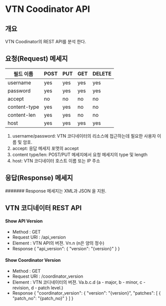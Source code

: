 VTN Coodinator API
===================

개요
----
VTN Coodinator의 REST API를 분석 한다.

요청(Request) 메세지
--------------------
| 필드 이름   |    POST      |    PUT       |    GET       |    DELETE    |
|-------------|--------------|--------------|--------------|--------------|
| username    |     yes      |    yes       |     yes      |    yes       |
| password    |     yes      |    yes       |     yes      |    yes       |
| accept      |     no       |    no        |     no       |    no        |
| content-type|     yes      |    yes       |     no       |    no        |
| content-len |     yes      |    yes       |     no       |    no        |
| host        |     yes      |    yes       |     yes      |    yes       |

1. username/password: VTN 코디네이터의 리소스에 접근하는데 필요한 사용자 이름 및 암호.
2. accept: 응답 메세지 포맷의 accept 
3. content type/len: POST/PUT 메세지에서 요청 메세지의 type 및 length 
4. host: VTN 코디네이터 호스트 이름 또는 IP 주소

응답(Response) 메세지
---------------------
####### Response 메세지는 XML과 JSON 을 지원.

VTN 코디네이터 REST API 
-----------------------
#### Show API Version 
- Method : GET
- Request URI : /api_version
- Element : VTN API의 버젼. Vn.n (n은 양의 정수)
- Response 
    {
        "api_version": {
            "version": "{version}"
        }
    }

#### Show Coordinator Version
- Method : GET
- Request URI : /coordinator_version
- Element : VTN 코디네이터의 버젼. Va.b.c.d (a - major, b - minor, c - revision, d - patch level.)
- Response 
    {
        "coordinator_version": {
        "version": "{version}",
        "patches": [
          {
            "patch_no": "{patch_no}"
          }
        ]
    }









